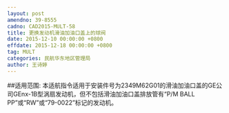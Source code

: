 ```yaml
---
layout: post
amendno: 39-8555
cadno: CAD2015-MULT-58
title: 更换发动机滑油加油口盖上的球阀
date: 2015-12-10 00:00:00 +0800
effdate: 2015-12-18 00:00:00 +0800
tag: MULT
categories: 民航华东地区管理局
author: 王诗婷
---
```


##适用范围:
本适航指令适用于安装件号为2349M62G01的滑油加油口盖的GE公司GEnx-1B型涡扇发动机，但不包括滑油加油口盖排放管有“P/M BALL PP”或“RW”或“79-0022”标记的发动机。

